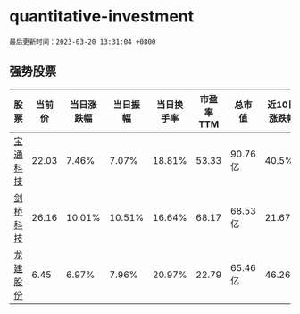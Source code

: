 # quantitative-investment

`最后更新时间：2023-03-20 13:31:04 +0800`

## 强势股票

|股票|当前价|当日涨跌幅|当日振幅|当日换手率|市盈率TTM|总市值|近10日涨跌幅|
|----|----|----|----|----|----|----|----|
|[宝通科技](https://xueqiu.com/S/SZ300031)|22.03|7.46%|7.07%|18.81%|53.33|90.76亿|40.5%|
|[剑桥科技](https://xueqiu.com/S/SH603083)|26.16|10.01%|10.51%|16.64%|68.17|68.53亿|21.67%|
|[龙建股份](https://xueqiu.com/S/SH600853)|6.45|6.97%|7.96%|20.97%|22.79|65.46亿|46.26%|

